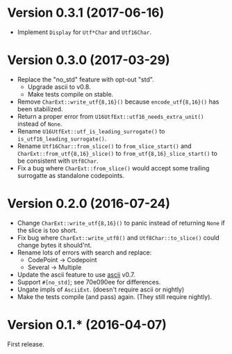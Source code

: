 Version 0.3.1 (2017-06-16)
==========================
* Implement `Display` for `Utf*Char` and `Utf16Char`.

Version 0.3.0 (2017-03-29)
==========================
* Replace the "no_std" feature with opt-out "std".
  * Upgrade ascii to v0.8.
  * Make tests compile on stable.
* Remove `CharExt::write_utf{8,16}()` because `encode_utf{8,16}()` has been stabilized.
* Return a proper error from `U16UtfExt::utf16_needs_extra_unit()` instead of `None`.
* Rename `U16UtfExt::utf_is_leading_surrogate()` to `is_utf16_leading_surrogate()`.
* Rename `Utf16Char::from_slice()` to `from_slice_start()`  and `CharExt::from_utf{8,16}_slice()`
  to `from_utf{8,16}_slice_start()` to be consistent with `Utf8Char`.
* Fix a bug where `CharExt::from_slice()` would accept some trailing surrogatte
  as standalone codepoints.

Version 0.2.0 (2016-07-24)
==========================
* Change `CharExt::write_utf{8,16}()` to panic instead of returning `None`
  if the slice is too short.
* Fix bug where `CharExt::write_utf8()` and `Utf8Char::to_slice()` could change bytes it should'nt.
* Rename lots of errors with search and replace:
  * CodePoint -> Codepoint
  * Several -> Multiple
* Update the ascii feature to use [ascii](https://tomprogrammer.github.io/rust-ascii/ascii/index.html) v0.7.
* Support `#[no_std]`; see 70e090ee for differences.
* Ungate impls of `AsciiExt`. (doesn't require ascii or nightly)
* Make the tests compile (and pass) again.
  (They still require nightly).

Version 0.1.* (2016-04-07)
==========================
First release.
